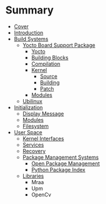 # Summary

* [Cover](README.md)
* [Introduction](documentation/Introduction.md)
* [Build Systems](documentation/BuildSystems.md)
   * [Yocto Board Support Package](documentation/YoctoBoardSupportPackage.md)
       * [Yocto](documentation/Yocto.md)
       * [Building Blocks](documentation/BuildingBlocks.md)
       * [Compilation](documentation/Compilation.md)
       * [Kernel](documentation/Kernel.md)
           * [Source](documentation/Source.md)
           * [Building](documentation/Building.md)
           * [Patch](documentation/Patch.md)
       * [Modules](documentation/Modules.md)
   * [Ubilinux](documentation/Ubilinux.md)
* [Initialization](Initialization.md)
   * [Display Message](documentation/DisplayMessage.md)
   * [Modules](IModules.md)
   * [Filesystem](documentation/Filesystem.md)
* [User Space](documentation/UserSpace.md)
   * [Kernel Interfaces](documentation/KernelInterfaces.md)
   * [Services](documentation/Services.md)
   * [Recovery](documentation/Recovery.md)
   * [Package Management Systems](documentation/PackageManagementSystems.md)
       * [Open Package Management](documentation/OpenPackageManagement.md)
       * [Python Package Index](documentation/PythonPackageIndex.md)
   * [Libraries](documentation/Libraries.md)
       * Mraa
       * Upm
       * OpenCv

